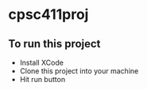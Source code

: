 # cpsc411proj

## To run this project
- Install XCode
- Clone this project into your machine
- Hit run button
